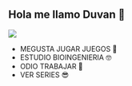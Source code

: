 ## Hola me llamo Duvan 👋

<img src="https://medellin.lhm.com.co/wp-content/uploads/2020/11/AGUACATE-chocket1_result-1.png"/>


- MEGUSTA JUGAR JUEGOS 🤩
- ESTUDIO BIOINGENIERIA 🤓
- ODIO TRABAJAR 🤢
- VER SERIES 😎

